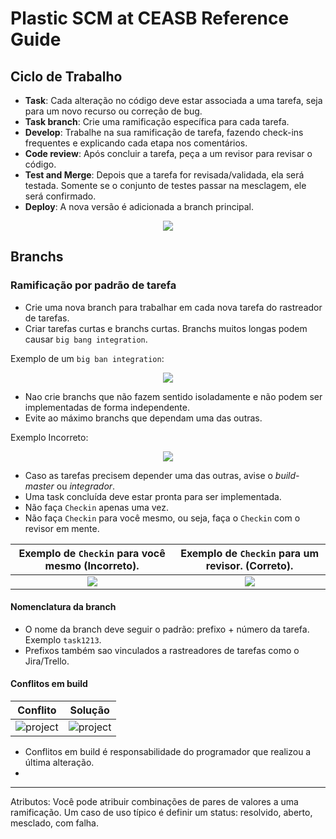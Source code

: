 # Plastic SCM at CEASB Reference Guide

## Ciclo de Trabalho

*   **Task**: Cada alteração no código deve estar associada a uma tarefa, seja para um novo recurso ou correção de bug.
*   **Task branch**: Crie uma ramificação específica para cada tarefa.
*   **Develop**: Trabalhe na sua ramificação de tarefa, fazendo check-ins frequentes e explicando cada etapa nos comentários.
*   **Code review**: Após concluir a tarefa, peça a um revisor para revisar o código.
*   **Test and Merge**: Depois que a tarefa for revisada/validada, ela será testada. Somente se o conjunto de testes passar na mesclagem, ele será confirmado.
*   **Deploy**: A nova versão é adicionada a branch principal.

<div align="center">
  <img src="https://github.com/user-attachments/assets/8a91a344-55f8-405f-991b-b3b014fa94ac">
</div>

## Branchs

### Ramificação por padrão de tarefa

*   Crie uma nova branch para trabalhar em cada nova tarefa do rastreador de tarefas.
*   Criar tarefas curtas e branchs curtas. Branchs muitos longas podem causar `big bang integration`.

Exemplo de um `big ban integration`:
<div align="center">
  <img src="https://github.com/user-attachments/assets/390f6435-c675-418b-a802-da5f24f82ed1">
</div>

*   Nao crie branchs que não fazem sentido isoladamente e não podem ser implementadas de forma independente.
*   Evite ao máximo branchs que dependam uma das outras.

Exemplo Incorreto:
<div align="center">
  <img src="https://github.com/user-attachments/assets/a4ad5b68-ab6a-4367-8d22-9cbb3d389d80">
</div>

*   Caso as tarefas precisem depender uma das outras, avise o _build-master_ ou _integrador_.
*   Uma task concluída deve estar pronta para ser implementada.
*   Não faça `Checkin` apenas uma vez.
*   Não faça `Checkin` para você mesmo, ou seja, faça o `Checkin` com o revisor em mente.

| Exemplo de `Checkin` para você mesmo (**Incorreto**). | Exemplo de `Checkin` para um revisor. (**Correto**). |
| :----: | :----: |
| <img src="https://github.com/user-attachments/assets/d1c25faa-1db7-480a-b34e-41ba1a811c05"/> | <img src="https://github.com/user-attachments/assets/5bfded91-09b4-4e86-98be-5a78614866a8" /> |

#### Nomenclatura da branch

*   O nome da branch deve seguir o padrão: prefixo + número da tarefa. Exemplo `task1213`.
*   Prefixos também sao vinculados a rastreadores de tarefas como o Jira/Trello.

#### Conflitos em build

| Conflito | Solução |
| :----: | :----: |
| <img src="https://github.com/user-attachments/assets/bc85e496-9943-4b1e-9382-cb7ae04c7710" alt="project"/> | <img src="https://github.com/user-attachments/assets/6f73c544-f85b-4ecf-8a4c-1d8701a58970" alt="project"/> |

*   Conflitos em build é responsabilidade do programador que realizou a última alteração.
*   
-------------------------------------------------------------------------------------------------------

Atributos: Você pode atribuir combinações de pares de valores a uma ramificação. Um caso de uso típico é definir um status: resolvido, aberto, mesclado, com falha.
